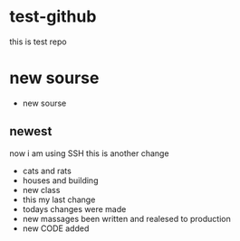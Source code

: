 # test-github
this is test repo
# new sourse
* new sourse
## newest
now i am using SSH
this is another change
* cats and rats
* houses and building
* new class
* this my last change
* todays changes were made
* new massages been written and realesed to production
* new CODE added
